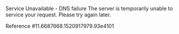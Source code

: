 Service Unavailable - DNS failure The server is temporarily unable to service your request. Please try again later.

Reference #11.6687668.1520917979.93e4101